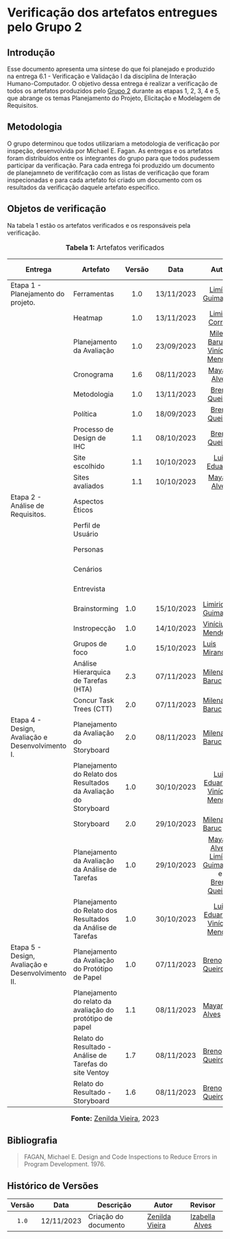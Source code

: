 # Verificação dos artefatos entregues pelo Grupo 2

## Introdução

Esse documento apresenta uma síntese do que foi planejado e produzido na entrega 6.1 - Verificação e Validação I da disciplina de Interação Humano-Computador. O objetivo dessa entrega é realizar a verificação de todos os artefatos produzidos pelo [Grupo 2](https://requisitos-de-software.github.io/2023.2-Carteira_Digital_de_Transito/) durante as etapas 1, 2, 3, 4 e 5, que abrange os temas Planejamento do Projeto, Elicitação e Modelagem de Requisitos.

## Metodologia

O grupo determinou que todos utilizariam a metodologia de verificação por inspeção, desenvolvida por Michael E. Fagan. As entregas e os artefatos foram distribuídos entre os integrantes do grupo para que todos pudessem participar da verificação. Para cada entrega foi produzido um documento de planejamneto de verififcação com as listas de verificação que foram inspecionadas e para cada artefato foi criado um documento com os resultados da verificação daquele artefato específico.

## Objetos de verificação

Na tabela 1 estão os artefatos verificados e os responsáveis pela verificação.

<div align="center">
<font size="3"><p style="text-align: center"><b>Tabela 1:</b> Artefatos verificados</p></font>

<table>
  <thead>
    <tr>
      <th>Entrega</th>
      <th>Artefato</th>
      <th>Versão</th>
      <th>Data</th>
      <th>Autor</th>
      <th>Verificado por</th>
    </tr>
  </thead>
  <tbody>
    <tr>
        <td>Etapa 1 - Planejamento do projeto.</td>
        <td>Ferramentas</td>
        <td align="center">1.0</td>
        <td align="center">13/11/2023</td>
        <td align="center"><a href="https://github.com/LimirioGuimaraeshttps://github.com/LimirioGuimaraes">	Limírio Guimarães</a></td>
        <td><a href="https://github.com/Lucas13032003">Lucas Victor</a></td>
    </tr>
    <tr>
        <td></td>
        <td>Heatmap</td>
        <td align="center">1.0</td>
        <td align="center">13/11/2023</td>
        <td align="center"><a href="https://github.com/Lucas13032003">	Limirio Correia</a></td>   
        <td><a href="https://github.com/Lucas13032003">Lucas Victor</a></td>
    </tr>
    <tr>
        <td></td>
        <td>  Planejamento da Avaliação </td>
        <td align="center">1.0</td>
        <td align="center">23/09/2023</td>
        <td align="center"><a href='https://github.com/MilenaBaruc'>Milena Baruc</a> e 
            <a href='https://github.com/yabamiah'>Vinícius Mendes</a></td>
        <td><a href="https://github.com/Lucas13032003">Lucas Victor</a></td>
    </tr>
    <tr>
        <td></td>
        <td>Cronograma</td>
        <td align="center">1.6</td>
        <td align="center">08/11/2023</td>
        <td align="center"><a href='https://github.com/Mayara-tech'>Mayara Alves</a></td>
        <td><a href="https://github.com/Lucas13032003">Lucas Victor</a></td>
    </tr>
    <tr>
        <td></td>
        <td>Metodologia</td>
        <td align="center">1.0</td>
        <td align="center">13/11/2023	</td>
        <td align="center"><a href='https://github.com/brenob6'>Breno Queiroz</a> </td>
        <td><a href="https://github.com/Lucas13032003">Lucas Victor</a></td>
    </tr>
    <tr>
        <td></td>
        <td>Política</td>
        <td align="center">1.0</td>
        <td align="center">18/09/2023	</td>
        <td align="center"><a href='https://github.com/brenob6'>Breno Queiroz</a> </td>
        <td><a href="https://github.com/Lucas13032003">Lucas Victor</a></td>
    </tr>
    <tr>
        <td></td>
        <td>Processo de Design de IHC</td>
        <td align="center">1.1</td>
        <td align="center">08/10/2023</td>
        <td align="center"><a href='https://github.com/brenob6'>Breno Queiroz</a> </td>
        <td><a href="https://github.com/Lucas13032003">Lucas Victor</a></td>
    </tr>
    <tr>
        <td></td>
        <td>Site escolhido</td>
        <td align="center">1.1</td>
        <td align="center">10/10/2023</td>
        <td align="center"><a href='https://github.com/LuisMiranda10'>Luis Eduardo</a></td>
        <td><a href="https://github.com/Lucas13032003">Lucas Victor</a></td>
    </tr>
    <tr>
        <td></td>
        <td>Sites avaliados</td>
        <td align="center">1.1</td>
        <td align="center">10/10/2023</td>
        <td align="center"><a href='https://github.com/Mayara-tech'>Mayara Alves</a></td>
        <td><a href="https://github.com/Lucas13032003">Lucas Victor</a></td>
    </tr>
    <tr>
        <td>Etapa 2 - Análise de Requisitos.</td>
        <td>  Aspectos Éticos </td>
        <td>   </td>
        <td> 	 </td>
        <td>  </td>
        <td><a href="https://github.com/gabrielrosa09">Gabriel Rosa</a></td>
    </tr>
    <tr>
        <td></td>
        <td> Perfil de Usuário </td>
        <td>   </td>
        <td> 	 </td>
        <td>  </td>
        <td><a href="https://github.com/gabrielrosa09">Gabriel Rosa</a></td>
    </tr>
    <tr>
        <td></td>
        <td>  Personas </td>
        <td>   </td>
        <td> 	 </td>
        <td>  </td>
        <td><a href="https://github.com/gabrielrosa09">Gabriel Rosa</a></td>
    </tr>
    <tr>
        <td></td>
        <td>  Cenários </td>
        <td>   </td>
        <td> 	 </td>
        <td>  </td>
        <td><a href="https://github.com/gabrielrosa09">Gabriel Rosa</a></td>
    </tr>
    <tr>
        <td></td>
        <td>  Entrevista </td>
        <td>   </td>
        <td> 	 </td>
        <td>  </td>
        <td><a href="https://github.com/gabrielrosa09">Gabriel Rosa</a></td>
    </tr>
    <tr>
        <td></td>
        <td>  Brainstorming </td>
        <td>  1.0  </td>
        <td> 	15/10/2023 </td>
        <td> <a href="https://github.com/LimirioGuimaraes">Limirio Guimarães</a> </td>
        <td><a href="https://github.com/GZaranza">Gabriel Zaranza</a></td>
    </tr>
    <tr>
        <td></td>
        <td>  Instropecção </td>
        <td>  1.0 </td>
        <td> 14/10/2023	 </td>
        <td> <a href="https://github.com/yabamiah">Vinícius Mendes</a> </td>
        <td><a href="https://github.com/GZaranza">Gabriel Zaranza</a></td>
    </tr>
    <tr>
        <td></td>
        <td> Grupos de foco </td>
        <td>  1.0  </td>
        <td> 	15/10/2023 </td>
        <td> <a href="https://github.com/LuisMiranda10">Luis Miranda</a> </td>
        <td><a href="https://github.com/GZaranza">Gabriel Zaranza</a></td>
    </tr>
    <tr>
        <td></td>
        <td>  Análise Hierarquica de Tarefas (HTA) </td>
        <td> 2.3  </td>
        <td> 	07/11/2023 </td>
        <td> <a href="https://github.com/MilenaBaruc">Milena Baruc</a> </td>
        <td><a href="https://github.com/GZaranza">Gabriel Zaranza</a></td>
    </tr>
    <tr>
        <td></td>
        <td>  Concur Task Trees (CTT) </td>
       <td> 2.0  </td>
        <td> 	07/11/2023 </td>
        <td> <a href="https://github.com/MilenaBaruc">Milena Baruc</a> </td>
        <td><a href="https://github.com/GZaranza">Gabriel Zaranza</a></td>
    </tr>
    <tr>
        <td>Etapa 4 - Design, Avaliação e Desenvolvimento I.</td>
        <td>Planejamento da Avaliação do Storyboard</td>
        <td>2.0</td>
        <td>08/11/2023</td>
        <td> <a href="https://github.com/MilenaBaruc">Milena Baruc</a> </td>
        <td><a href="https://github.com/izabellaalves">Izabella Alves</a></td>
    </tr>
    <tr>
        <td></td>
        <td>Planejamento do Relato dos Resultados da Avaliação do Storyboard</td>
        <td>1.0</td>
        <td>30/10/2023</td>
        <td align="center"><a href='https://github.com/LuisMiranda10'>Luis Eduardo</a> e <br> 
            <a href='https://github.com/yabamiah'>Vinícius Mendes</a></td>
        <td><a href="https://github.com/izabellaalves">Izabella Alves</a></td>
    </tr>
    <tr>
        <td></td>
        <td>Storyboard</td>
        <td>2.0</td>
        <td>29/10/2023</td>
        <td> <a href="https://github.com/MilenaBaruc">Milena Baruc</a> </td>
        <td><a href="https://github.com/izabellaalves">Izabella Alves</a></td>
    </tr>
    <tr>
        <td></td>
        <td>Planejamento da Avaliação da Análise de Tarefas</td>
        <td>1.0</td>
        <td>29/10/2023</td>
        <td align="center"><a href='https://github.com/Mayara-tech'>Mayara Alves</a>, <br>
            <a href="https://github.com/LimirioGuimaraeshttps://github.com/LimirioGuimaraes">	Limírio Guimarães</a> e <br>
            <a href='https://github.com/brenob6'>Breno Queiroz</a> </td> 
        <td><a href="https://github.com/izabellaalves">Izabella Alves</a></td>
    </tr>
    <tr>
        <td></td>
        <td>Planejamento do Relato dos Resultados da Análise de Tarefas</td>
        <td>1.0</td>
        <td>30/10/2023</td>
        <td align="center"><a href='https://github.com/LuisMiranda10'>Luis Eduardo</a> e <br> 
            <a href='https://github.com/yabamiah'>Vinícius Mendes</a></td>
        <td><a href="https://github.com/izabellaalves">Izabella Alves</a></td>
    </tr>
    <tr>
        <td>Etapa 5 - Design, Avaliação e Desenvolvimento II.</td>
        <td>Planejamento da Avaliação do Protótipo de Papel</td>
        <td>1.0</td>
        <td>07/11/2023</td>
        <td><a href="https://github.com/brenob6">Breno Queiroz</a></td>
        <td><a href="https://github.com/lucassouzs">Lucas Ribeiro</a></td>
    </tr>
    <tr>
        <td></td>
        <td>Planejamento do relato da avaliação do protótipo de papel</td>
        <td>1.1</td>
        <td>08/11/2023</td>
        <td><a href="https://github.com/Mayara-tech">Mayara Alves</a></td>
        <td><a href="https://github.com/lucassouzs">Lucas Ribeiro</a></td>
    </tr>
    <tr>
        <td></td>
        <td>Relato do Resultado - Análise de Tarefas do site Ventoy</td>
        <td>1.7</td>
        <td>08/11/2023</td>
        <td><a href="https://github.com/brenob6">Breno Queiroz</a></td>
        <td><a href="https://github.com/lucassouzs">Lucas Ribeiro</a></td>
    </tr>
    <tr>
        <td></td>
        <td>Relato do Resultado - Storyboard</td>
        <td>1.6</td>
        <td>08/11/2023</td>
        <td><a href="https://github.com/brenob6">Breno Queiroz</a></td>
        <td><a href="https://github.com/zenildavieira">Zenilda Vieira</a></td>
    </tr>
  </tbody>
</table>

</body>
</html>

<font size="3"><p style="text-align: center"><b>Fonte:</b> <a href="https://github.com/zenildavieira">Zenilda Vieira</a>, 2023</p></font>
</div>

## Bibliografia

> FAGAN, Michael E. Design and Code Inspections to Reduce Errors in Program Development. 1976.
>

## Histórico de Versões

| Versão | Data   | Descrição     | Autor     |  Revisor        |
| :----: | ------ | ------------- | --------- | :-------------: |
| `1.0`  | 12/11/2023 | Criação do documento  | [Zenilda Vieira](https://github.com/zenildavieira) | [Izabella Alves](https://github.com/izabellaalves) |
